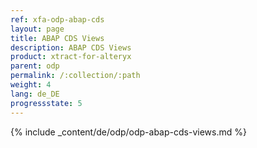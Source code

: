 ```yaml
---
ref: xfa-odp-abap-cds
layout: page
title: ABAP CDS Views
description: ABAP CDS Views
product: xtract-for-alteryx
parent: odp
permalink: /:collection/:path
weight: 4
lang: de_DE
progressstate: 5
---
```


{% include _content/de/odp/odp-abap-cds-views.md %} 